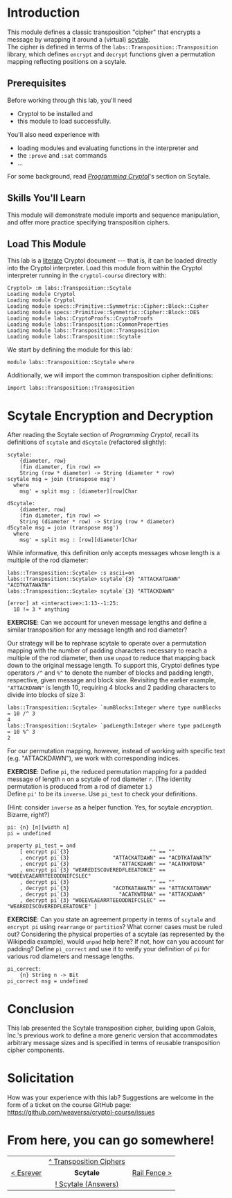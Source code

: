 # Introduction

This module defines a classic transposition "cipher" that encrypts a 
message by wrapping it around a (virtual) [scytale](https://en.wikipedia.org/wiki/Scytale).  
The cipher is defined in terms of the 
`labs::Transposition::Transposition` library, which defines `encrypt` 
and `decrypt` functions given a permutation mapping reflecting 
positions on a scytale.

## Prerequisites

Before working through this lab, you'll need 
  * Cryptol to be installed and
  * this module to load successfully.

You'll also need experience with
  * loading modules and evaluating functions in the interpreter and
  * the `:prove` and `:sat` commands
  * ...

For some background, read 
[_Programming Cryptol_](https://cryptol.net/files/ProgrammingCryptol.pdf)'s 
section on Scytale.

## Skills You'll Learn

This module will demonstrate module imports and sequence 
manipulation, and offer more practice specifying transposition ciphers.

## Load This Module

This lab is a
[literate](https://en.wikipedia.org/wiki/Literate_programming) 
Cryptol document --- that is, it can be loaded directly into the 
Cryptol interpreter. Load this module from within the Cryptol 
interpreter running in the `cryptol-course` directory with:

```Xcryptol-session
Cryptol> :m labs::Transposition::Scytale
Loading module Cryptol
Loading module Cryptol
Loading module specs::Primitive::Symmetric::Cipher::Block::Cipher
Loading module specs::Primitive::Symmetric::Cipher::Block::DES
Loading module labs::CryptoProofs::CryptoProofs
Loading module labs::Transposition::CommonProperties
Loading module labs::Transposition::Transposition
Loading module labs::Transposition::Scytale
```

We start by defining the module for this lab:

```cryptol
module labs::Transposition::Scytale where
```

Additionally, we will import the common transposition cipher 
definitions:

```cryptol
import labs::Transposition::Transposition
```

# Scytale Encryption and Decryption

After reading the Scytale section of _Programming Cryptol_, recall 
its definitions of `scytale` and `dScytale` (refactored slightly):

```cryptol
scytale:
    {diameter, row}
    (fin diameter, fin row) =>
    String (row * diameter) -> String (diameter * row)
scytale msg = join (transpose msg')
  where
    msg' = split msg : [diameter][row]Char

dScytale:
    {diameter, row}
    (fin diameter, fin row) =>
    String (diameter * row) -> String (row * diameter)
dScytale msg = join (transpose msg')
  where
    msg' = split msg : [row][diameter]Char
```

While informative, this definition only accepts messages whose length 
is a multiple of the rod diameter:

```Xcryptol-session
labs::Transposition::Scytale> :s ascii=on
labs::Transposition::Scytale> scytale`{3} "ATTACKATDAWN"
"ACDTKATAWATN"
labs::Transposition::Scytale> scytale`{3} "ATTACKDAWN"

[error] at <interactive>:1:13--1:25:
  10 != 3 * anything
```

**EXERCISE**: Can we account for uneven message lengths and define a 
similar transposition for any message length and rod diameter?

Our strategy will be to rephrase scytale to operate over a 
permutation mapping with the number of padding characters necessary 
to reach a multiple of the rod diameter, then use `unpad` to reduce 
that mapping back down to the original message length.  To support 
this, Cryptol defines type operators `/^` and `%^` to denote the 
number of blocks and padding length, respective, given message and 
block size.  Revisiting the earlier example, `"ATTACKDAWN"` is length 
10, requiring 4 blocks and 2 padding characters to divide into blocks 
of size 3:

```Xcryptol-session
labs::Transposition::Scytale> `numBlocks:Integer where type numBlocks = 10 /^ 3
4
labs::Transposition::Scytale> `padLength:Integer where type padLength = 10 %^ 3 
2
```

For our permutation mapping, however, instead of working with 
specific text (e.g. "ATTACKDAWN"), we work with corresponding 
indices.

**EXERCISE**: Define `pi`, the reduced permutation mapping for a 
padded message of length `n` on a scytale of rod diameter `r`.
(The identity permutation is produced from a rod of diameter `1`.)  
Define `pi'` to be its `inverse`.  Use `pi_test` to check your 
definitions.

(Hint: consider `inverse` as a helper function.  Yes, for scytale 
_encryption_.  Bizarre, right?)

```cryptol
pi: {n} [n][width n]
pi = undefined
```

```cryptol
property pi_test = and
    [ encrypt pi`{3}                          "" == ""
    , encrypt pi`{3}              "ATTACKATDAWN" == "ACDTKATAWATN"
    , encrypt pi`{3}                "ATTACKDAWN" == "ACATKWTDNA"
    , encrypt pi`{3} "WEAREDISCOVEREDFLEEATONCE" == "WOEEVEAEARRTEEODDNIFCSLEC" 
    , decrypt pi`{3}                          "" == ""
    , decrypt pi`{3}              "ACDTKATAWATN" == "ATTACKATDAWN"
    , decrypt pi`{3}                "ACATKWTDNA" == "ATTACKDAWN"
    , decrypt pi`{3} "WOEEVEAEARRTEEODDNIFCSLEC" == "WEAREDISCOVEREDFLEEATONCE" ]
```

**EXERCISE**: Can you state an agreement property in terms of 
`scytale` and `encrypt pi` using `rearrange` or `partition`?  What 
corner cases must be ruled out?  Considering the physical properties 
of a scytale (as represented by the Wikipedia example), would `unpad` 
help here?  If not, how can you account for padding?  Define 
`pi_correct` and use it to verify your definition of `pi` for various 
rod diameters and message lengths.

```cryptol
pi_correct:
    {n} String n -> Bit
pi_correct msg = undefined
```

# Conclusion

This lab presented the Scytale transposition cipher, building upon 
Galois, Inc.'s previous work to define a more generic version that 
accommodates arbitrary message sizes and is specified in terms of 
reusable transposition cipher components.

# Solicitation

How was your experience with this lab? Suggestions are welcome in the
form of a ticket on the course GitHub page:
https://github.com/weaversa/cryptol-course/issues

# From here, you can go somewhere!
||||
|-:|:-:|-|
|| [^ Transposition Ciphers](./Contents.md) ||
| [< Esrever](./Esrever.md) | **Scytale** | [Rail Fence >](./RailFence.md) |
|| [! Scytale (Answers)](./ScytaleAnswers.md) ||
